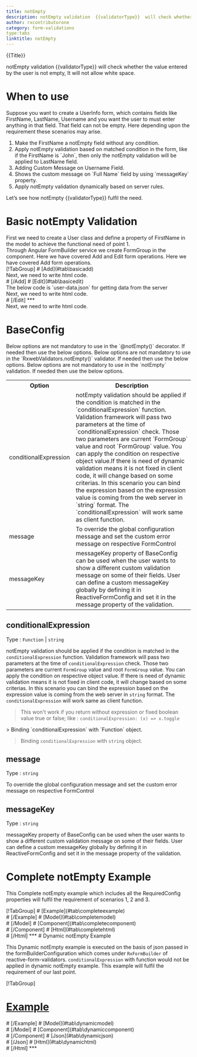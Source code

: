 ```yaml
---
title: notEmpty
description: notEmpty validation  {{validatorType}}  will check whether the value entered by the user is not empty, It will not allow white space.
author: rxcontributorone
category: form-validations
type:tabs
linktitle: notEmpty
---
```


<div class="title-bar top_title"><p>{{Title}}</p></div> <div class="title-bar"><p>notEmpty validation  {{validatorType}}  will check whether the value entered by the user is not empty, It will not allow white space.</p></div>

# When to use
Suppose you want to create a UserInfo form, which contains fields like FirstName, LastName, Username and you want the user to must enter anything in that field. That field can not be empty. Here depending upon the requirement these scenarios may arise.
<ol class='showHideElement'>
<li>Make the FirstName a notEmpty field without any condition.</li>
<li>Apply notEmpty validation based on matched condition in the form, like if the FirstName is `John`, then only the notEmpty validation will be applied to LastName field.</li>
<li>Adding Custom Message on Username Field.</li>
<li>Shows the custom message on `Full Name` field by using `messageKey` property.</li>
<data-scope scope="['decorator','validator']">
<li>Apply notEmpty validation dynamically based on server rules.</li>
</data-scope>
</ol>
Let’s see how notEmpty {{validatorType}} fulfil the need.

# Basic notEmpty Validation

<data-scope scope="['decorator','template-driven-directives','template-driven-decorators']">
First we need to create a User class and define a property of FirstName in the model to achieve the functional need of point 1.
<div component="app-code" key="notEmpty-add-model"></div> 
</data-scope>
Through Angular FormBuilder service we create FormGroup in the component.
<data-scope scope="['decorator']">
Here we have covered Add and Edit form operations. 
</data-scope>

<data-scope scope="['validator','template-driven-directives','template-driven-decorators']">
Here we have covered Add form operations. 
</data-scope> 
<data-scope scope="['decorator']">
<div component="app-tabs" key="basic-operations"></div>
[!TabGroup]
# [Add](#tab\basicadd)
<div component="app-code" key="notEmpty-add-component"></div> 
Next, we need to write html code.
<div component="app-code" key="notEmpty-add-html"></div> 
<div component="app-example-runner" ref-component="app-notEmpty-add"></div>
# [/Add]
# [Edit](#tab\basicedit)
<div component="app-code" key="notEmpty-edit-component"></div> 
The below code is `user-data.json` for getting data from the server
<div component="app-code" key="notEmpty-edit-json"></div> 
Next, we need to write html code.
<div component="app-code" key="notEmpty-edit-html"></div> 
<div component="app-example-runner" ref-component="app-notEmpty-edit"></div>
# [/Edit]
***
</data-scope>

<data-scope scope="['validator','template-driven-directives','template-driven-decorators']">
<div component="app-code" key="notEmpty-add-component"></div> 
Next, we need to write html code.
<div component="app-code" key="notEmpty-add-html"></div> 
<div component="app-example-runner" ref-component="app-notEmpty-add"></div>
</data-scope>

# BaseConfig 
<data-scope scope="['decorator']">
Below options are not mandatory to use in the `@notEmpty()` decorator. If needed then use the below options.
</data-scope>

<data-scope scope="['validator']">
Below options are not mandatory to use in the `RxwebValidators.notEmpty()` validator. If needed then use the below options.
</data-scope>

<data-scope scope="['template-driven-directives','template-driven-decorators']">
Below options are not mandatory to use in the `notEmpty` validation. If needed then use the below options.
</data-scope>

<table class="table table-bordered table-striped showHideElement">
<tr><th>Option</th><th>Description</th></tr>
<tr><td><a  (click)='scrollTo("#conditionalExpression")' title="conditionalExpression">conditionalExpression</a></td><td>notEmpty validation should be applied if the condition is matched in the `conditionalExpression` function. Validation framework will pass two parameters at the time of `conditionalExpression` check. Those two parameters are current `FormGroup` value and root `FormGroup` value. You can apply the condition on respective object value.If there is need of dynamic validation means it is not fixed in client code, it will change based on some criterias. In this scenario you can bind the expression based on the expression value is coming from the web server in `string` format. The `conditionalExpression` will work same as client function.</td></tr>
<tr><td><a  (click)='scrollTo("#message")' title="message">message</a></td><td>To override the global configuration message and set the custom error message on respective FormControl</td></tr>
<tr><td><a (click)='scrollTo("#messageKey")' title="messageKey">messageKey</a></td><td>messageKey property of BaseConfig can be used when the user wants to show a different custom validation message on some of their fields. User can define a custom messageKey globally by defining it in ReactiveFormConfig and set it in the message property of the validation.</td></tr>
</table>

## conditionalExpression 
Type :  `Function`  |  `string` 

notEmpty validation should be applied if the condition is matched in the `conditionalExpression` function. Validation framework will pass two parameters at the time of `conditionalExpression` check. Those two parameters are current `FormGroup` value and root `FormGroup` value. You can apply the condition on respective object value.
If there is need of dynamic validation means it is not fixed in client code, it will change based on some criterias. In this scenario you can bind the expression based on the expression value is coming from the web server in `string` format. The `conditionalExpression` will work same as client function.

> This won't work if you return without expression or fixed boolean value true or false; like : `conditionalExpression: (x) => x.toggle`

<data-scope scope="['validator','decorator']">
> Binding `conditionalExpression` with `Function` object.
<div component="app-code" key="notEmpty-conditionalExpressionExampleFunction-model"></div> 
</data-scope>

> Binding `conditionalExpression` with `string` object.
<div component="app-code" key="notEmpty-conditionalExpressionExampleString-model"></div> 

<div component="app-example-runner" ref-component="app-notEmpty-conditionalExpression" title="notEmpty {{validatorType}} with conditionalExpression" key="conditionalExpression"></div>

## message 
Type :  `string` 

To override the global configuration message and set the custom error message on respective FormControl

<div component="app-code" key="notEmpty-messageExample-model"></div> 
<div component="app-example-runner" ref-component="app-notEmpty-message" title="notEmpty {{validatorType}} with message" key="message"></div>

## messageKey
Type : `string`

messageKey property of BaseConfig can be used when the user wants to show a different custom validation message on some of their fields. User can define a custom messageKey globally by defining it in ReactiveFormConfig and set it in the message property of the validation.

<div component="app-code" key="notEmpty-messageKeyExample-model"></div> 
<div component="app-example-runner" ref-component="app-notEmpty-messageKey" title="notEmpty {{validatorType}} with messageKey" key="messageKey"></div>

# Complete notEmpty Example

This Complete notEmpty example which includes all the RequiredConfig properties will fulfil the requirement of scenarios 1, 2 and 3.

<div component="app-tabs" key="complete"></div>
[!TabGroup]
# [Example](#tab\completeexample)
<div component="app-example-runner" ref-component="app-notEmpty-complete"></div>
# [/Example]
<data-scope scope="['decorator','template-driven-directives','template-driven-decorators']">
# [Model](#tab\completemodel)
<div component="app-code" key="notEmpty-complete-model"></div> 
# [/Model]
</data-scope>
# [Component](#tab\completecomponent)
<div component="app-code" key="notEmpty-complete-component"></div> 
# [/Component]
# [Html](#tab\completehtml)
<div component="app-code" key="notEmpty-complete-html"></div> 
# [/Html]
***

<data-scope scope="['decorator','validator']">
# Dynamic notEmpty Example

This Dynamic notEmpty example is executed on the basis of json passed in the formBuilderConfiguration which comes under `RxFormBuilder` of reactive-form-validators. `conditionalExpression` with function would not be applied in dynamic notEmpty example. This example will fulfil the requirement of our last point.

<div component="app-tabs" key="dynamic"></div>

[!TabGroup]
# [Example](#tab\dynamicexample)
<div component="app-example-runner" ref-component="app-notEmpty-dynamic"></div>
# [/Example]
<data-scope scope="['decorator']">
# [Model](#tab\dynamicmodel)
<div component="app-code" key="notEmpty-dynamic-model"></div>
# [/Model]
</data-scope>
# [Component](#tab\dynamiccomponent)
<div component="app-code" key="notEmpty-dynamic-component"></div>
# [/Component]
# [Json](#tab\dynamicjson)
<div component="app-code" key="notEmpty-dynamic-json"></div>
# [/Json]
# [Html](#tab\dynamichtml)
<div component="app-code" key="notEmpty-dynamic-html"></div> 
# [/Html]
***
</data-scope>
